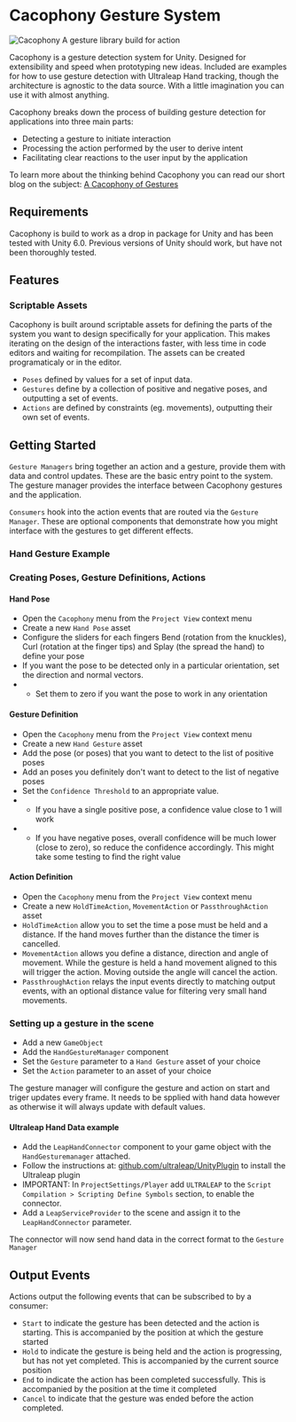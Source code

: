 # Cacophony Gesture System

![Cacophony A gesture library build for action](/media/Cacophony_logo.png "Cacophony banner")

Cacophony is a gesture detection system for Unity. Designed for extensibility and speed when prototyping new ideas. Included are examples for how to use gesture detection with Ultraleap Hand tracking, though the architecture is agnostic to the data source. With a little imagination you can use it with almost anything.

Cacophony breaks down the process of building gesture detection for applications into three main parts:
- Detecting a gesture to initiate interaction
- Processing the action performed by the user to derive intent
- Facilitating clear reactions to the user input by the application

To learn more about the thinking behind Cacophony you can read our short blog on the subject: [A Cacophony of Gestures](https://5of12.github.io/2025/04/07/a-cacophony-of-gestures.html)


## Requirements

Cacophony is build to work as a drop in package for Unity and has been tested with Unity 6.0. 
Previous versions of Unity should work, but have not been thoroughly tested.

## Features

### Scriptable Assets
Cacophony is built around scriptable assets for defining the parts of the system you want to design specifically for your application. This makes iterating on the design of the interactions faster, with less time in code editors and waiting for recompilation. The assets can be created programaticaly or in the editor.

* `Poses` defined by values for a set of input data.
* `Gestures` define by a collection of positive and negative poses, and outputting a set of events.
* `Actions` are defined by constraints (eg. movements), outputting their own set of events.

## Getting Started

`Gesture Managers` bring together an action and a gesture, provide them with data and control updates. These are the basic entry point to the system. The gesture manager provides the interface between Cacophony gestures and the application.

`Consumers` hook into the action events that are routed via the `Gesture Manager`. These are optional components that demonstrate how you might interface with the gestures to get different effects.

### Hand Gesture Example

### Creating Poses, Gesture Definitions, Actions
#### Hand Pose
* Open the `Cacophony` menu from the `Project View` context menu
* Create a new `Hand Pose` asset
* Configure the sliders for each fingers Bend (rotation from the knuckles), Curl (rotation at the finger tips) and Splay (the spread the hand) to define your pose
* If you want the pose to be detected only in a particular orientation, set the direction and normal vectors. 
* * Set them to zero if you want the pose to work in any orientation

#### Gesture Definition
* Open the `Cacophony` menu from the `Project View` context menu
* Create a new `Hand Gesture` asset
* Add the pose (or poses) that you want to detect to the list of positive poses
* Add an poses you definitely don't want to detect to the list of negative poses
* Set the `Confidence Threshold` to an appropriate value.
* * If you have a single positive pose, a confidence value close to 1 will work
* * If you have negative poses, overall confidence will be much lower (close to zero), so reduce the confidence accordingly. This might take some testing to find the right value

#### Action Definition
* Open the `Cacophony` menu from the `Project View` context menu
* Create a new `HoldTimeAction`, `MovementAction` or `PassthroughAction` asset
* `HoldTimeAction` allow you to set the time a pose must be held and a distance. If the hand moves further than the distance the timer is cancelled.
* `MovementAction` allows you define a distance, direction and angle of movement. While the gesture is held a hand movement aligned to this will trigger the action. Moving outside the angle will cancel the action.
* `PassthroughAction` relays the input events directly to matching output events, with an optional distance value for filtering very small hand movements.

### Setting up a gesture in the scene

* Add a new `GameObject`
* Add the `HandGestureManager` component
* Set the `Gesture` parameter to a `Hand Gesture` asset of your choice
* Set the `Action` parameter to an asset of your choice

The gesture manager will configure the gesture and action on start and triger updates every frame. It needs to be spplied with hand data however as otherwise it will always update with default values.

#### Ultraleap Hand Data example

* Add the `LeapHandConnector` component to your game object with the `HandGesturemanager` attached.
* Follow the instructions at: [github.com/ultraleap/UnityPlugin](https://github.com/ultraleap/UnityPlugin) to install the Ultraleap plugin
* IMPORTANT: In `ProjectSettings/Player` add `ULTRALEAP` to the `Script Compilation > Scripting Define Symbols` section, to enable the connector.
* Add a `LeapServiceProvider` to the scene and assign it to the `LeapHandConnector` parameter.

The connector will now send hand data in the correct format to the `Gesture Manager`

## Output Events

Actions output the following events that can be subscribed to by a consumer:

* `Start` to indicate the gesture has been detected and the action is starting. This is accompanied by the position at which the gesture started
* `Hold` to indicate the gesture is being held and the action is progressing, but has not yet completed. This is accompanied by the current source position
* `End` to indicate the action has been completed successfully. This is accompanied by the position at the time it completed
* `Cancel` to indicate that the gesture was ended before the action completed.
